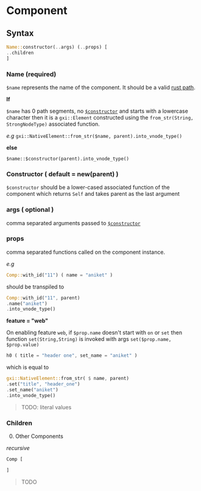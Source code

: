 # Component

## Syntax

```rust
Name::constructor(..args) (..props) [
..children
]
```

### Name (required)

`$name` represents the name of the component.
It should be a valid [rust path](https://doc.rust-lang.org/reference/paths.html#paths-in-types).

**If**

`$name` has 0 path segments, no [`$constructor`](#constructor--default--newparent-) and starts
with a lowercase character then it is a `gxi::Element` constructed using the
`from_str(String, StrongNodeType)` associated function.

*e.g*
`gxi::NativeElement::from_str($name, parent).into_vnode_type()`

**else**

`$name::$constructor(parent).into_vnode_type()`

### Constructor ( default = new(parent) )

`$constructor` should be a lower-cased associated function of the component which returns `Self` and takes parent as the last argument

### args ( optional )

comma separated arguments passed to [`$constructor`](#constructor--default--newparent-)

### props

comma separated functions called on the component instance.

*e.g*

```rust
Comp::with_id("11") ( name = "aniket" )
```

should be transpiled to

```rust
Comp::with_id("11", parent)
.name("aniket")
.into_vnode_type()
```

**feature = "web"**

On enabling feature `web`, if `$prop.name` doesn't start with `on` or `set` then function `set(String,String)` is
invoked with args `set($prop.name, $prop.value)`

```rust
h0 ( title = "header one", set_name = "aniket" )
```

which is equal to

```rust
gxi::NativeElement::from_str( $ name, parent)
.set("title", "header_one")
.set_name("aniket")
.into_vnode_type()
```

> TODO: literal values

### Children

0. Other Components

*recursive*

```rust
Comp [

]
```

> TODO

